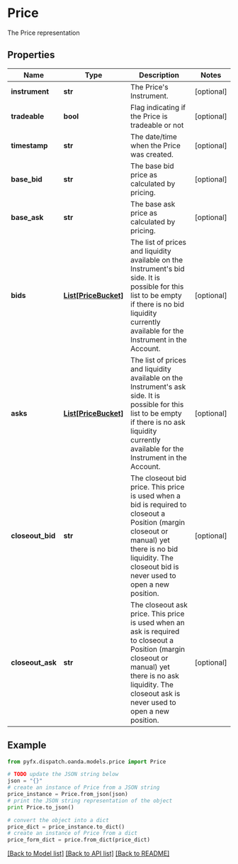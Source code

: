 # Price

The Price representation

## Properties
Name | Type | Description | Notes
------------ | ------------- | ------------- | -------------
**instrument** | **str** | The Price&#39;s Instrument. | [optional] 
**tradeable** | **bool** | Flag indicating if the Price is tradeable or not | [optional] 
**timestamp** | **str** | The date/time when the Price was created. | [optional] 
**base_bid** | **str** | The base bid price as calculated by pricing. | [optional] 
**base_ask** | **str** | The base ask price as calculated by pricing. | [optional] 
**bids** | [**List[PriceBucket]**](PriceBucket.md) | The list of prices and liquidity available on the Instrument&#39;s bid side. It is possible for this list to be empty if there is no bid liquidity currently available for the Instrument in the Account. | [optional] 
**asks** | [**List[PriceBucket]**](PriceBucket.md) | The list of prices and liquidity available on the Instrument&#39;s ask side. It is possible for this list to be empty if there is no ask liquidity currently available for the Instrument in the Account. | [optional] 
**closeout_bid** | **str** | The closeout bid price. This price is used when a bid is required to closeout a Position (margin closeout or manual) yet there is no bid liquidity. The closeout bid is never used to open a new position. | [optional] 
**closeout_ask** | **str** | The closeout ask price. This price is used when an ask is required to closeout a Position (margin closeout or manual) yet there is no ask liquidity. The closeout ask is never used to open a new position. | [optional] 

## Example

```python
from pyfx.dispatch.oanda.models.price import Price

# TODO update the JSON string below
json = "{}"
# create an instance of Price from a JSON string
price_instance = Price.from_json(json)
# print the JSON string representation of the object
print Price.to_json()

# convert the object into a dict
price_dict = price_instance.to_dict()
# create an instance of Price from a dict
price_form_dict = price.from_dict(price_dict)
```
[[Back to Model list]](../README.md#documentation-for-models) [[Back to API list]](../README.md#documentation-for-api-endpoints) [[Back to README]](../README.md)


